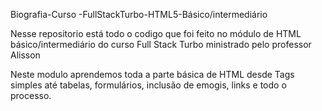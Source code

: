 Biografia-Curso -FullStackTurbo-HTML5-Básico/intermediário

Nesse repositorio está todo o codigo que foi feito no módulo de HTML básico/intermediário do curso Full Stack Turbo ministrado pelo professor Alisson

Neste modulo aprendemos toda a parte básica de HTML desde Tags simples até tabelas, formulários, inclusão de emogis, links e todo o processo.
